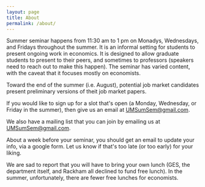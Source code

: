 ```yaml
---
layout: page
title: About
permalink: /about/
---
```


Summer seminar happens from 11:30 am to 1 pm on Monadys, Wednesdays, and Fridays throughout the summer. It is an informal setting for students to present ongoing work in economics.  It is designed to allow graduate students to present to their peers, and sometimes to professors (speakers need to reach out to make this happen). The seminar has varied content, with the caveat that it focuses mostly on economists. 

Toward the end of the summer (i.e. August), potential job market candidates present preliminary versions of theit job market papers. 

If you would like to sign up for a slot that's open (a Monday, Wednesday, or Friday in the summer), then give us an email at <UMSumSem@gmail.com>. 

We also have a mailing list that you can join by emailing us at <UMSumSem@gmail.com>. 

About a week before your seminar, you should get an email to update your info, via a google form. Let us know if that's too late (or too early) for your liking. 

We are sad to report that you will have to bring your own lunch (GES, the department itself, and Rackham all declined to fund free lunch). In the summer, unfortunately, there are fewer free lunches for economists. 

